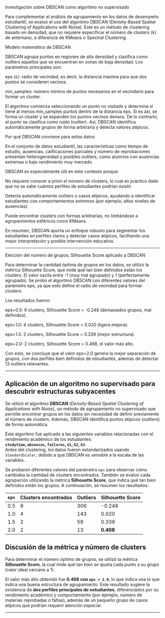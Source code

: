 Investigación sobre DBSCAN como algoritmo no supervisado

Para complementar el análisis de agrupamiento en los datos de desempeño estudiantil, se evaluó el uso del algoritmo DBSCAN (Density-Based Spatial Clustering of Applications with Noise). Este es un método de clustering basado en densidad, que no requiere especificar el número de clusters (k) de antemano, a diferencia de KMeans o Spectral Clustering.

Modelo matemático de DBSCAN

DBSCAN agrupa puntos en regiones de alta densidad y clasifica como outliers aquellos que se encuentran en zonas de baja densidad. Los parámetros principales son:

eps (ε): radio de vecindad, es decir, la distancia máxima para que dos puntos se consideren vecinos.

min_samples: número mínimo de puntos necesarios en el vecindario para formar un cluster.

El algoritmo comienza seleccionando un punto no visitado y determina si tiene al menos min_samples puntos dentro de la distancia eps. Si es así, se forma un cluster y se expanden los puntos vecinos densos. De lo contrario, el punto se clasifica como ruido (outlier). Así, DBSCAN identifica automáticamente grupos de forma arbitraria y detecta valores atípicos.

Por qué DBSCAN conviene para estos datos

En el conjunto de datos estudiantil, las características como tiempo de estudio, ausencias, calificaciones parciales y número de reprobaciones presentan heterogeneidad y posibles outliers, como alumnos con ausencias extremas o bajo rendimiento muy marcado.

DBSCAN es especialmente útil en este contexto porque:

No requiere conocer a priori el número de clusters, lo cual es práctico dado que no se sabe cuántos perfiles de estudiantes podrían existir.

Detecta automáticamente outliers o casos atípicos, ayudando a identificar estudiantes con comportamientos extremos (por ejemplo, altos niveles de ausencias).

Puede encontrar clusters con formas arbitrarias, no limitándose a agrupamientos esféricos como KMeans.

En resumen, DBSCAN aporta un enfoque robusto para segmentar los estudiantes en perfiles claros y detectar casos atípicos, facilitando una mejor interpretación y posible intervención educativa.

---

Elección del número de grupos: Silhouette Score aplicado a DBSCAN

Para determinar la cantidad óptima de grupos en los datos, se utilizó la métrica Silhouette Score, que mide qué tan bien definidos están los clusters. El valor oscila entre -1 (muy mal agrupado) y 1 (perfectamente agrupado). Se probó el algoritmo DBSCAN con diferentes valores del parámetro eps, ya que este define el radio de vecindad para formar clusters.

Los resultados fueron:

eps=0.5: 9 clusters, Silhouette Score = -0.248 (demasiados grupos, mal definidos).

eps=1.0: 4 clusters, Silhouette Score = 0.020 (ligera mejora).

eps=1.5: 2 clusters, Silhouette Score = 0.339 (mejor estructura).

eps=2.0: 2 clusters, Silhouette Score = 0.468, el valor más alto.

Con esto, se concluye que el valor eps=2.0 genera la mejor separación de grupos, con dos perfiles bien definidos de estudiantes, además de detectar 13 outliers relevantes.

---

## Aplicación de un algoritmo no supervisado para descubrir estructuras subyacentes

Se utilizó el algoritmo **DBSCAN** (*Density-Based Spatial Clustering of Applications with Noise*), un método de agrupamiento no supervisado que permite encontrar grupos en los datos sin necesidad de definir previamente el número de clusters. Además, DBSCAN identifica puntos atípicos (*outliers*) de forma automática.

Este algoritmo fue aplicado a las siguientes variables relacionadas con el rendimiento académico de los estudiantes:  
**`studytime`, `absences`, `failures`, `G1`, `G2`, `G3`**.  
Antes del clustering, los datos fueron estandarizados usando `StandardScaler`, debido a que DBSCAN es sensible a la escala de las variables.

Se probaron diferentes valores del parámetro `eps` para observar cómo cambiaba la cantidad de clusters encontrados. También se evaluó cada agrupación utilizando la métrica **Silhouette Score**, que indica qué tan bien definidos están los grupos. A continuación, se resumen los resultados:

| `eps` | Clusters encontrados | Outliers | Silhouette Score |
|-------|----------------------|----------|------------------|
| 0.5   | 9                    | 306      | -0.248          |
| 1.0   | 4                    | 143      | 0.020           |
| 1.5   | 2                    | 58       | 0.339           |
| 2.0   | 2                    | 13       | **0.468**      |


## Discusión de la métrica y número de clusters

Para determinar el número óptimo de grupos, se utilizó la métrica **Silhouette Score**, la cual mide qué tan bien se ajusta cada punto a su grupo (valor ideal cercano a 1).

El valor más alto obtenido fue **0.468 con `eps = 2.0`**, lo que indica una lo que indica una buena estructura de agrupamiento. Este resultado sugiere la existencia de **dos perfiles principales de estudiantes**, diferenciados por su rendimiento académico y comportamiento (por ejemplo, número de materias reprobadas o faltas), además de un pequeño grupo de casos atípicos que podrían requerir atención especial.

---
